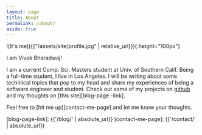 ```yaml
---
layout: page
title: About
permalink: /about/
aside: true
---
```


![It's me]({{"/assets/site/profile.jpg" | relative_url}}){:height="100px"}

I am Vivek Bharadwaj!

I am a current Comp. Sci. Masters student at Univ. of Southern Calif. Being a full-time student, I live in Los Angeles. I will be writing about some techinical topics that pop to my head and share my experiences of being a software engineer and student.
Check out some of my projects on [github][github-profile] and my thoughts on [this site][blog-page  -link].

Feel free to [hit me up][contact-me-page] and let me know your thoughts.

[github-profile]: https://github.com/bvivek35
[blog-page-link]: {{'/blog/' | absolute_url}}
[contact-me-page]: {{'/contact/' | absolute_url}}